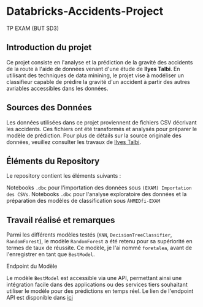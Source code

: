 # Databricks-Accidents-Project
TP EXAM (BUT SD3)

## Introduction du projet

Ce projet consiste en l'analyse et la prédiction de la gravité des accidents de la route à l'aide de données venant d'une étude de <b>Ilyes Talbi</b>. En utilisant des techniques de data minining, le projet vise à modéliser un classifieur capable de prédire la gravité d'un accident à partir des autres avriables accessibles dans les données.

## Sources des Données

Les données utilisées dans ce projet proviennent de fichiers CSV décrivant les accidents. Ces fichiers ont été transformés et analysés pour préparer le modèle de prédiction. Pour plus de détails sur la source originale des données, veuillez consulter les travaux de [Ilyes Talbi](https://larevueia.fr/xgboost-vs-random-forest-predire-la-gravite-dun-accident-de-la-route/).

## Éléments du Repository

Le repository contient les éléments suivants :

Notebooks `.dbc` pour l'importation des données sous `(EXAM) Importation des CSVs`.
Notebooks `.dbc` pour l'analyse exploratoire des données et la préparation des modèles de classification sous `ÀHMEDfi-EXAM`

## Travail réalisé et remarques
Parmi les différents modèles testés (`KNN`, `DecisionTreeClassifier`, `RandomForest`), le modèle `RandomForest` a été retenu pour sa supériorité en termes de taux de réussite. Ce modèle, je l'ai nommé `foretalea`, avant de l'enregistrer en tant que `BestModel`.

Endpoint du Modèle

Le modèle `BestModel` est accessible via une API, permettant ainsi une intégration facile dans des applications ou des services tiers souhaitant utiliser le modèle pour des prédictions en temps réel. Le lien de l'endpoint API est disponible dans [ici](PAS_ENCORE_DE_LIEN_ENDPOINT)
